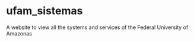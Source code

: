 # ufam_sistemas
A website to view all the systems and services of the Federal University of Amazonas
